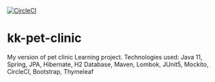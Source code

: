 [![CircleCI](https://circleci.com/gh/krzysztof-kalinowski/kk-pet-clinic.svg?style=svg)](https://circleci.com/gh/krzysztof-kalinowski/kk-pet-clinic)
# kk-pet-clinic

My version of pet clinic
Learning project. Technologies used: Java 11, Spring, JPA, Hibernate, H2 Database, Maven, Lombok, JUnit5, Mockito, CircleCI, Bootstrap, Thymeleaf
